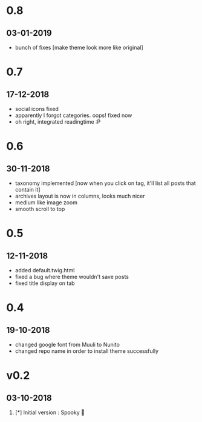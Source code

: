 # 0.8
## 03-01-2019

- bunch of fixes [make theme look more like original]


# 0.7
## 17-12-2018

- social icons fixed
- apparently I forgot categories. oops! fixed now
- oh right, integrated readingtime :P


# 0.6
## 30-11-2018

- taxonomy implemented [now when you click on tag, it'll list all posts that contain it]
- archives layout is now in columns, looks much nicer
- medium like image zoom
- smooth scroll to top

# 0.5
## 12-11-2018

- added default.twig.html
- fixed a bug where theme wouldn't save posts
- fixed title display on tab


# 0.4
## 19-10-2018

- changed google font from Muuli to Nunito
- changed repo name in order to install theme successfully


# v0.2
##  03-10-2018

1. [*] Initial version : Spooky 👻
